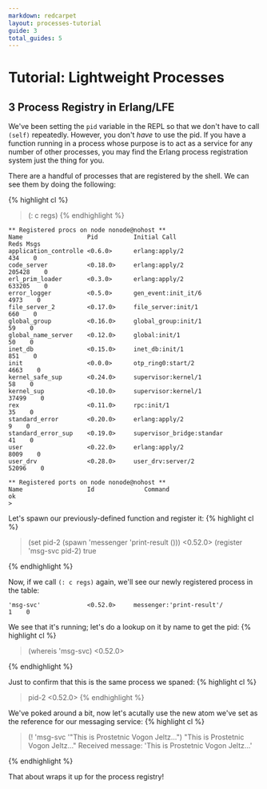 ```yaml
---
markdown: redcarpet
layout: processes-tutorial
guide: 3
total_guides: 5
---
```

# Tutorial: Lightweight Processes

## 3 Process Registry in Erlang/LFE

We've been setting the ```pid``` variable in the REPL so that we don't have to
call ```(self)``` repeatedly. However, you don't *have* to use the pid. If you
have a function running in a process whose purpose is to act as a service for
any number of other processes, you may find the Erlang process registration
system just the thing for you.

There are a handful of processes that are registered by the shell. We can see
them by doing the following:

{% highlight cl %}
 > (: c regs)
{% endhighlight %}

    ** Registered procs on node nonode@nohost **
    Name                  Pid          Initial Call                      Reds Msgs
    application_controlle <0.6.0>      erlang:apply/2                     434    0
    code_server           <0.18.0>     erlang:apply/2                  205428    0
    erl_prim_loader       <0.3.0>      erlang:apply/2                  633205    0
    error_logger          <0.5.0>      gen_event:init_it/6               4973    0
    file_server_2         <0.17.0>     file_server:init/1                 660    0
    global_group          <0.16.0>     global_group:init/1                 59    0
    global_name_server    <0.12.0>     global:init/1                       50    0
    inet_db               <0.15.0>     inet_db:init/1                     851    0
    init                  <0.0.0>      otp_ring0:start/2                 4663    0
    kernel_safe_sup       <0.24.0>     supervisor:kernel/1                 58    0
    kernel_sup            <0.10.0>     supervisor:kernel/1              37499    0
    rex                   <0.11.0>     rpc:init/1                          35    0
    standard_error        <0.20.0>     erlang:apply/2                       9    0
    standard_error_sup    <0.19.0>     supervisor_bridge:standar           41    0
    user                  <0.22.0>     erlang:apply/2                    8009    0
    user_drv              <0.28.0>     user_drv:server/2                52096    0

    ** Registered ports on node nonode@nohost **
    Name                  Id              Command
    ok
    >

Let's spawn our previously-defined function and register it:
{% highlight cl %}
> (set pid-2 (spawn 'messenger 'print-result ()))
<0.52.0>
> (register 'msg-svc pid-2)
true
>
{% endhighlight %}

Now, if we call ```(: c regs)``` again, we'll see our newly registered process
in the table:

    'msg-svc'             <0.52.0>     messenger:'print-result'/            1    0

We see that it's running; let's do a lookup on it by name to get the pid:
{% highlight cl %}
> (whereis 'msg-svc)
<0.52.0>
>
{% endhighlight %}

Just to confirm that this is the same process we spaned:
{% highlight cl %}
> pid-2
<0.52.0>
{% endhighlight %}

We've poked around a bit, now let's acutally use the new atom we've set as the
reference for our messaging service:
{% highlight cl %}
> (! 'msg-svc '"This is Prostetnic Vogon Jeltz...")
"This is Prostetnic Vogon Jeltz..."
Received message: 'This is Prostetnic Vogon Jeltz...'
>
{% endhighlight %}

That about wraps it up for the process registry!

